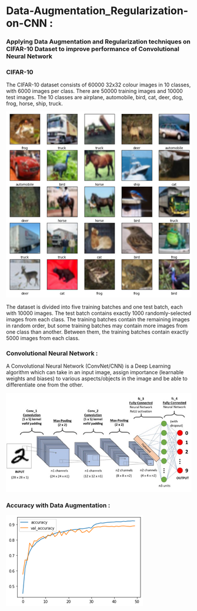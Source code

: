 # Data-Augmentation_Regularization-on-CNN :
### Applying **Data Augmentation** and **Regularization** techniques on CIFAR-10 Dataset to improve performance of Convolutional Neural Network

### CIFAR-10
The CIFAR-10 dataset consists of 60000 32x32 colour images in 10 classes, with 6000 images per class. There are 50000 training images and 10000 test images. The 10 classes are airplane, automobile, bird, cat, deer, dog, frog, horse, ship, truck.

![cifar10](./images/cifar10.png)

The dataset is divided into five training batches and one test batch, each with 10000 images. The test batch contains exactly 1000 randomly-selected images from each class. The training batches contain the remaining images in random order, but some training batches may contain more images from one class than another. Between them, the training batches contain exactly 5000 images from each class.


### Convolutional Neural Network :
A Convolutional Neural Network (ConvNet/CNN) is a Deep Learning algorithm which can take in an input image, assign importance (learnable weights and biases) to various aspects/objects in the image and be able to differentiate one from the other. 

![convnet](./images/convnet.jpeg)

### Accuracy with Data Augmentation :

![](./images/accuracy.png)
